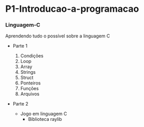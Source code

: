 # P1-Introducao-a-programacao
### Linguagem-C
 Aprendendo tudo o possível sobre a linguagem C
- Parte 1
  1. Condições
  2. Loop 
  3. Array 
  4. Strings 
  5. Struct 
  6. Ponteiros 
  7. Funções 
  8. Arquivos

- Parte 2
  - Jogo em linguagem C 
    - Biblioteca raylib
